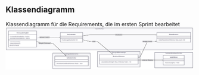 ## Klassendiagramm
Klassendiagramm für die Requirements, die im ersten Sprint bearbeitet 
![Klassendiagramm](docs/referenziert/KlassenDiagramm.png)


